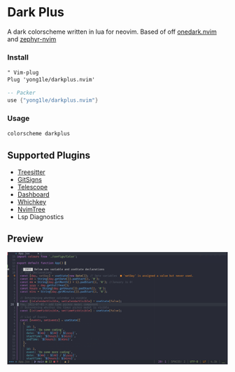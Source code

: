 # Dark Plus
A dark colorscheme written in lua for neovim. Based of off
[onedark.nvim](https://github.com/navarasu/onedark.nvim) and
[zephyr-nvim](https://github.com/glepnir/zephyr-nvim)

### Install 
```vim
" Vim-plug
Plug 'yong1le/darkplus.nvim'
```
```lua
-- Packer
use {"yong1le/darkplus.nvim"}
```
### Usage
```vim
colorscheme darkplus
```

## Supported Plugins
- [Treesitter](https://github.com/nvim-treesitter/nvim-treesitter)
- [GitSigns](https://github.com/lewis6991/gitsigns.nvim)
- [Telescope](https://github.com/nvim-telescope/telescope.nvim)
- [Dashboard](https://github.com/glepnir/dashboard-nvim)
- [Whichkey](https://github.com/folke/which-key.nvim)
- [NvimTree](https://github.com/kyazdani42/nvim-tree.lua)
- Lsp Diagnostics

## Preview
![Color scheme Preview](./assets/showcase.png)
